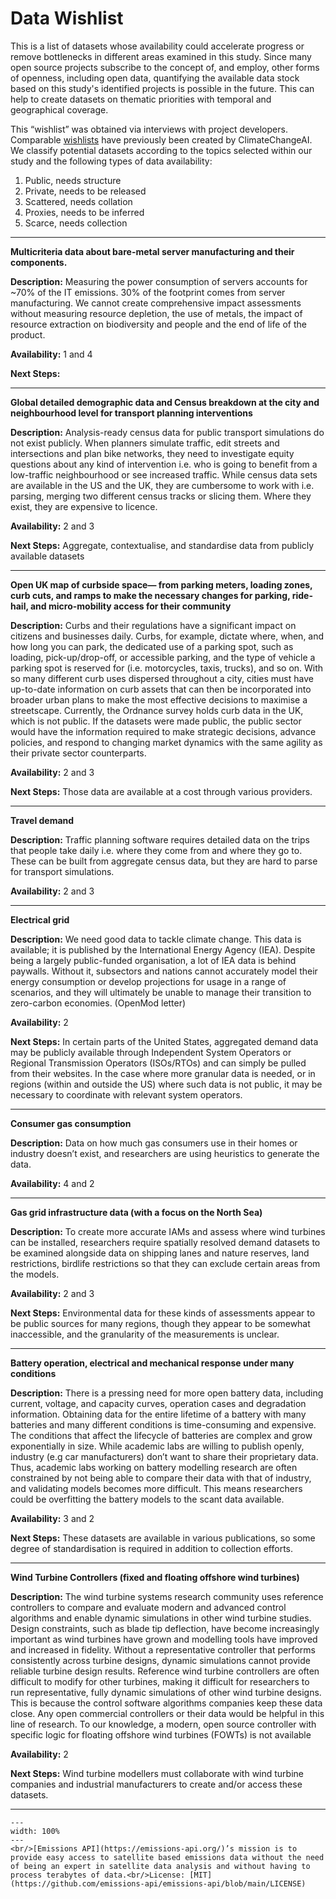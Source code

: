 # Data Wishlist

This is a list of datasets whose availability could accelerate progress or remove bottlenecks in different areas examined in this study. Since many open source projects subscribe to the concept of, and employ, other forms of openness, including open data, quantifying the available data stock based on this study's identified projects is possible in the future. This can help to create datasets on thematic priorities with temporal and geographical coverage.

This “wishlist” was obtained via interviews with project developers. Comparable [wishlists](https://www.climatechange.ai/dataset-wishlist.pdf) have previously been created by ClimateChangeAI. We classify potential datasets according to the topics selected within our study and the following types of data availability:
1. Public, needs structure
2. Private, needs to be released
3. Scattered, needs collation
4. Proxies, needs to be inferred
5. Scarce, needs collection

---
__Multicriteria data about bare-metal server manufacturing and their components.__

__Description:__
Measuring the power consumption of servers accounts for ~70% of the IT emissions. 30% of the footprint comes from server manufacturing. We cannot create comprehensive impact assessments without measuring resource depletion, the use of metals, the impact of resource extraction on biodiversity and people and the end of life of the product.

__Availability:__
1 and 4

__Next Steps:__

---
__Global detailed demographic data and Census breakdown at the city and neighbourhood level for transport planning interventions__

__Description:__
Analysis-ready census data for public transport simulations do not exist publicly. When planners simulate traffic, edit streets and intersections and plan bike networks, they need to investigate equity questions about any kind of intervention i.e. who is going to benefit from a low-traffic neighbourhood or see increased traffic. While census data sets are available in the US and the UK, they are cumbersome to work with i.e. parsing, merging two different census tracks or slicing them. Where they exist, they are expensive to licence.


__Availability:__
2 and 3


__Next Steps:__
Aggregate, contextualise, and standardise data from publicly available datasets

---

__Open UK map of curbside space— from parking meters, loading zones, curb cuts, and ramps to make the necessary changes for parking, ride-hail, and micro-mobility access for their community__

__Description:__
Curbs and their regulations have a significant impact on citizens and businesses daily. Curbs, for example, dictate where, when, and how long you can park, the dedicated use of a parking spot, such as loading, pick-up/drop-off, or accessible parking, and the type of vehicle a parking spot is reserved for (i.e. motorcycles, taxis, trucks), and so on. With so many different curb uses dispersed throughout a city, cities must have up-to-date information on curb assets that can then be incorporated into broader urban plans to make the most effective decisions to maximise a streetscape. Currently, the Ordnance survey holds curb data in the UK, which is not public. If the datasets were made public, the public sector would have the information required to make strategic decisions, advance policies, and respond to changing market dynamics with the same agility as their private sector counterparts.


__Availability:__
2 and 3


__Next Steps:__
Those data are available at a cost through various providers.

---

__Travel demand__

__Description:__
Traffic planning software requires detailed data on the trips that people take daily i.e. where they come from and where they go to. These can be built from aggregate census data, but they are hard to parse for transport simulations.


__Availability:__
2 and 3


---

__Electrical grid__

__Description:__
We need good data to tackle climate change. This data is available; it is published by the International Energy Agency (IEA). Despite being a largely public-funded organisation, a lot of IEA data is behind paywalls. Without it, subsectors and nations cannot accurately model their energy consumption or develop projections for usage in a range of scenarios, and they will ultimately be unable to manage their transition to zero-carbon economies. (OpenMod letter)


__Availability:__
2

__Next Steps:__
In certain parts of the United States, aggregated demand data may be publicly available through Independent System Operators or Regional Transmission Operators (ISOs/RTOs) and can simply be pulled from their websites. In the case where more granular data is needed, or in regions (within and outside the US) where such data is not public, it may be necessary to coordinate with relevant system operators.

---

__Consumer gas consumption__

__Description:__
Data on how much gas consumers use in their homes or industry doesn’t exist, and researchers are using heuristics to generate the data.


__Availability:__
4 and 2

---

__Gas grid infrastructure data (with a focus on the North Sea)__

__Description:__
To create more accurate IAMs and assess where wind turbines can be installed, researchers require spatially resolved demand datasets to be examined alongside data on shipping lanes and nature reserves, land restrictions, birdlife restrictions so that they can exclude certain areas from the models.


__Availability:__
2 and 3

__Next Steps:__
Environmental data for these kinds of assessments appear to be public sources for many regions, though they appear to be somewhat inaccessible, and the granularity of the measurements is unclear.

---

__Battery operation, electrical and mechanical response under many conditions__

__Description:__
There is a pressing need for more open battery data, including current, voltage, and capacity curves, operation cases and degradation information. Obtaining data for the entire lifetime of a battery with many batteries and many different conditions is time-consuming and expensive. The conditions that affect the lifecycle of batteries are complex and grow exponentially in size. While academic labs are willing to publish openly, industry (e.g car manufacturers) don’t want to share their proprietary data. Thus, academic labs working on battery modelling research are often constrained by not being able to compare their data with that of industry, and validating models becomes more difficult. This means researchers could be overfitting the battery models to the scant data available.

__Availability:__
3 and 2

__Next Steps:__
These datasets are available in various publications, so some degree of standardisation is required in addition to collection efforts.


---

__Wind Turbine Controllers (fixed and floating offshore wind turbines)__

__Description:__
The wind turbine systems research community uses reference controllers to compare and evaluate modern and advanced control algorithms and enable dynamic simulations in other wind turbine studies. Design constraints, such as blade tip deflection, have become increasingly important as wind turbines have grown and modelling tools have improved and increased in fidelity. Without a representative controller that performs consistently across turbine designs, dynamic simulations cannot provide reliable turbine design results. Reference wind turbine controllers are often difficult to modify for other turbines, making it difficult for researchers to run representative, fully dynamic simulations of other wind turbine designs. This is because the control software algorithms companies keep these data close. Any open commercial controllers or their data would be helpful in this line of research. To our knowledge, a modern, open source controller with specific logic for floating offshore wind turbines (FOWTs) is not available


__Availability:__
2


__Next Steps:__
Wind turbine modellers must collaborate with wind turbine companies and industrial manufacturers to create and/or access these datasets.

---

 ```{figure} ../images/emissions_api_small.jpeg
---
width: 100%
---
<br/>[Emissions API](https://emissions-api.org/)’s mission is to provide easy access to satellite based emissions data without the need of being an expert in satellite data analysis and without having to process terabytes of data.<br/>License: [MIT](https://github.com/emissions-api/emissions-api/blob/main/LICENSE)

 ```

